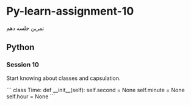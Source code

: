# Py-learn-assignment-10
تمرین جلسه دهم
## Python

### Session 10
<p>Start knowing about classes and capsulation.</p>
```
class Time:
  def __init__(self):
    self.second = None
    self.minute = None
    self.hour = None
```
